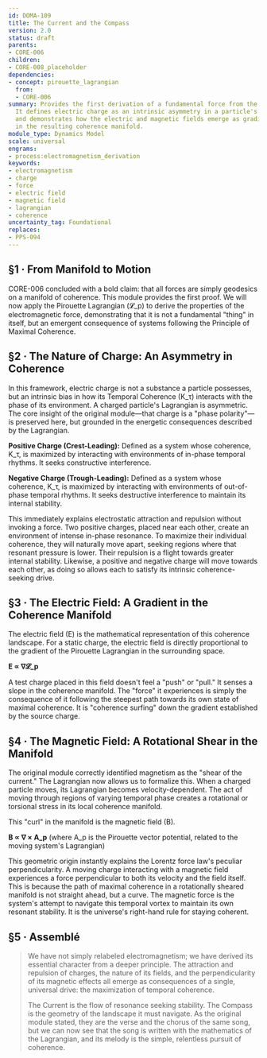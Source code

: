 ```yaml
---
id: DOMA-109
title: The Current and the Compass
version: 2.0
status: draft
parents:
- CORE-006
children:
- CORE-008_placeholder
dependencies:
- concept: pirouette_lagrangian
  from:
  - CORE-006
summary: Provides the first derivation of a fundamental force from the Pirouette Lagrangian.
  It defines electric charge as an intrinsic asymmetry in a particle's coherence function
  and demonstrates how the electric and magnetic fields emerge as gradients and curls
  in the resulting coherence manifold.
module_type: Dynamics Model
scale: universal
engrams:
- process:electromagnetism_derivation
keywords:
- electromagnetism
- charge
- force
- electric field
- magnetic field
- lagrangian
- coherence
uncertainty_tag: Foundational
replaces:
- PPS-094
---
```

## §1 · From Manifold to Motion

CORE-006 concluded with a bold claim: that all forces are simply geodesics on a manifold of coherence. This module provides the first proof. We will now apply the Pirouette Lagrangian (𝓛_p) to derive the properties of the electromagnetic force, demonstrating that it is not a fundamental "thing" in itself, but an emergent consequence of systems following the Principle of Maximal Coherence.

## §2 · The Nature of Charge: An Asymmetry in Coherence

In this framework, electric charge is not a substance a particle possesses, but an intrinsic bias in how its Temporal Coherence (K_τ) interacts with the phase of its environment. A charged particle's Lagrangian is asymmetric. The core insight of the original module—that charge is a "phase polarity"—is preserved here, but grounded in the energetic consequences described by the Lagrangian.

**Positive Charge (Crest-Leading):** Defined as a system whose coherence, K_τ, is maximized by interacting with environments of in-phase temporal rhythms. It seeks constructive interference.

**Negative Charge (Trough-Leading):** Defined as a system whose coherence, K_τ, is maximized by interacting with environments of out-of-phase temporal rhythms. It seeks destructive interference to maintain its internal stability.

This immediately explains electrostatic attraction and repulsion without invoking a force. Two positive charges, placed near each other, create an environment of intense in-phase resonance. To maximize their individual coherence, they will naturally move apart, seeking regions where that resonant pressure is lower. Their repulsion is a flight towards greater internal stability. Likewise, a positive and negative charge will move towards each other, as doing so allows each to satisfy its intrinsic coherence-seeking drive.

## §3 · The Electric Field: A Gradient in the Coherence Manifold

The electric field (E) is the mathematical representation of this coherence landscape. For a static charge, the electric field is directly proportional to the gradient of the Pirouette Lagrangian in the surrounding space.

**E ∝ ∇𝓛_p**

A test charge placed in this field doesn't feel a "push" or "pull." It senses a slope in the coherence manifold. The "force" it experiences is simply the consequence of it following the steepest path towards its own state of maximal coherence. It is "coherence surfing" down the gradient established by the source charge.

## §4 · The Magnetic Field: A Rotational Shear in the Manifold

The original module correctly identified magnetism as the "shear of the current." The Lagrangian now allows us to formalize this. When a charged particle moves, its Lagrangian becomes velocity-dependent. The act of moving through regions of varying temporal phase creates a rotational or torsional stress in its local coherence manifold.

This "curl" in the manifold is the magnetic field (B).

**B ∝ ∇ × A_p**
(where A_p is the Pirouette vector potential, related to the moving system's Lagrangian)

This geometric origin instantly explains the Lorentz force law's peculiar perpendicularity. A moving charge interacting with a magnetic field experiences a force perpendicular to both its velocity and the field itself. This is because the path of maximal coherence in a rotationally sheared manifold is not straight ahead, but a curve. The magnetic force is the system's attempt to navigate this temporal vortex to maintain its own resonant stability. It is the universe's right-hand rule for staying coherent.

## §5 · Assemblé

> We have not simply relabeled electromagnetism; we have derived its essential character from a deeper principle. The attraction and repulsion of charges, the nature of its fields, and the perpendicularity of its magnetic effects all emerge as consequences of a single, universal drive: the maximization of temporal coherence.
>
> The Current is the flow of resonance seeking stability. The Compass is the geometry of the landscape it must navigate. As the original module stated, they are the verse and the chorus of the same song, but we can now see that the song is written with the mathematics of the Lagrangian, and its melody is the simple, relentless pursuit of coherence.
```